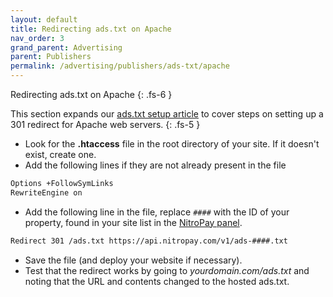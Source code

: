 ```yaml
---
layout: default
title: Redirecting ads.txt on Apache
nav_order: 3
grand_parent: Advertising
parent: Publishers
permalink: /advertising/publishers/ads-txt/apache
---
```


Redirecting ads.txt on Apache
{: .fs-6 }

This section expands our [ads.txt setup article](/advertising/publishers/ads-txt) to cover steps on setting up a 301 redirect for Apache web servers.
{: .fs-5 }

- Look for the **.htaccess** file in the root directory of your site. If it doesn't exist, create one.
- Add the following lines if they are not already present in the file

```bash
Options +FollowSymLinks
RewriteEngine on
```

- Add the following line in the file, replace `####` with the ID of your property, found in your site list in the [NitroPay panel](https://panel.nitropay.com/sites).

```bash
Redirect 301 /ads.txt https://api.nitropay.com/v1/ads-####.txt
```

- Save the file (and deploy your website if necessary).
- Test that the redirect works by going to _yourdomain.com/ads.txt_ and noting that the URL and contents changed to the hosted ads.txt.
